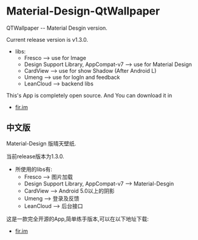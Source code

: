 # Material-Design-QtWallpaper

QTWallpaper -- Material Desgin version.

Current release version is v1.3.0.

+ libs:
	* Fresco --> use for Image
	* Design Support Library, AppCompat-v7 --> use for Material Design
	* CardView --> use for show Shadow (After Android L)
	* Umeng --> use for logIn and feedback
	* LeanCloud --> backend libs
	
This's App is completely open source. And You can download it in

* [fir.im](http://fir.im/qtwallpaper)


中文版
---
Material-Design 版晴天壁纸.

当前release版本为1.3.0.

* 所使用的libs有:
	* Fresco --> 图片加载
	* Design Support Library, AppCompat-v7 --> Material-Desgin
	* CardView --> Android 5.0以上的阴影
	* Umeng --> 登录及反馈
	* LeanCloud --> 后台接口
	
这是一款完全开源的App,简单练手版本,可以在以下地址下载:

* [fir.im](http://fir.im/qtwallpaper)